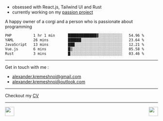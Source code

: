 * obsessed with React.js, Tailwind UI and Rust
* currently working on my [passion project](https://github.com/otakulibrary)

A happy owner of a corgi and a person who is passionate about programming

<!--START_SECTION:waka-->

```txt
PHP          1 hr 1 min      █████████████▓░░░░░░░░░░░   54.96 %
YAML         26 mins         ██████░░░░░░░░░░░░░░░░░░░   23.64 %
JavaScript   13 mins         ███░░░░░░░░░░░░░░░░░░░░░░   12.21 %
Vue.js       6 mins          █▒░░░░░░░░░░░░░░░░░░░░░░░   05.58 %
Rust         3 mins          █░░░░░░░░░░░░░░░░░░░░░░░░   03.46 %
```

<!--END_SECTION:waka-->

----
Get in touch with me : 
- <a href="mailto:alexander.kremeshnoi@gmail.com">alexander.kremeshnoi@gmail.com</a>
- <a href="mailto:alexander.kremeshnoi@outlook.com">alexander.kremeshnoi@outlook.com</a>

---
Checkout my [CV](https://kremeshnoi.github.io)

---
<a href="https://www.codewars.com/users/Alexander%20Kremeshnoi"> <img style="height: 30px" align="right" src="https://www.codewars.com/users/Alexander%20Kremeshnoi/badges/large" /> </a>
<a href="https://publish.obsidian.md/computer-science-vault"> <img style="height: 30px" src="https://img.shields.io/badge/Obsidian-%23483699.svg?style=for-the-badge&logo=obsidian&logoColor=white" /> </a>
